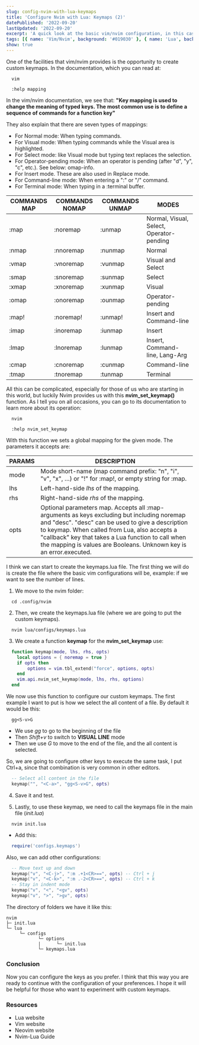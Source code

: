 ```yaml
---
slug: config-nvim-with-lua-keymaps
title: 'Configure Nvim with Lua: Keymaps (2)'
datePublished: '2022-09-20'
lastUpdated: '2022-09-20'
excerpt: 'A quick look at the basic vim/nvim configuration, in this case with keymaps'
tags: [{ name: 'Vim/Nvim', background: '#019030' }, { name: 'Lua', background: '#000080' }]
show: true
---
```


<script>
  import GenericLink from '$lib/components/Link/GenericLink.svelte';
</script>

One of the facilities that vim/nvim provides is the opportunity to create custom keymaps. In the documentation, which you can read at:

```shell
  vim

  :help mapping
```

In the vim/nvim documentation, we see that:
**"Key mapping is used to change the meaning of typed keys. The most common use
is to define a sequence of commands for a function key"**

They also explain that there are seven types of mappings:

- For Normal mode: When typing commands.
- For Visual mode: When typing commands while the Visual area is highlighted.
- For Select mode: like Visual mode but typing text replaces the selection.
- For Operator-pending mode: When an operator is pending (after "d", "y", "c",
  etc.). See below: omap-info.
- For Insert mode. These are also used in Replace mode.
- For Command-line mode: When entering a ":" or "/" command.
- For Terminal mode: When typing in a :terminal buffer.

| COMMANDS MAP | COMMANDS NOMAP | COMMANDS UNMAP | MODES                                    |
| ------------ | -------------- | -------------- | ---------------------------------------- |
| :map         | :noremap       | :unmap         | Normal, Visual, Select, Operator-pending |
| :nmap        | :nnoremap      | :nunmap        | Normal                                   |
| :vmap        | :vnoremap      | :vunmap        | Visual and Select                        |
| :smap        | :snoremap      | :sunmap        | Select                                   |
| :xmap        | :xnoremap      | :xunmap        | Visual                                   |
| :omap        | :onoremap      | :ounmap        | Operator-pending                         |
| :map!        | :noremap!      | :unmap!        | Insert and Command-line                  |
| :imap        | :inoremap      | :iunmap        | Insert                                   |
| :lmap        | :lnoremap      | :lunmap        | Insert, Command-line, Lang-Arg           |
| :cmap        | :cnoremap      | :cunmap        | Command-line                             |
| :tmap        | :tnoremap      | :tunmap        | Terminal                                 |

All this can be complicated, especially for those of us who are starting in this world, but luckily Nvim provides us with this **nvim_set_keymap()** function. As I tell you on all occasions, you can go to its documentation to learn more about its operation:

```shell
  nvim

  :help nvim_set_keymap
```

With this function we sets a global mapping for the given mode. The parameters it accepts are:

| PARAMS | DESCRIPTION                                                                                                                                                                                                                                                                                                                             |
| ------ | --------------------------------------------------------------------------------------------------------------------------------------------------------------------------------------------------------------------------------------------------------------------------------------------------------------------------------------- |
| mode   | Mode short-name (map command prefix: "n", "i", "v", "x", …) or "!" for :map!, or empty string for :map.                                                                                                                                                                                                                                 |
| lhs    | Left-hand-side _lhs_ of the mapping.                                                                                                                                                                                                                                                                                                    |
| rhs    | Right-hand-side _rhs_ of the mapping.                                                                                                                                                                                                                                                                                                   |
| opts   | Optional parameters map. Accepts all :map-arguments as keys excluding _<buffer>_ but including noremap and "desc". "desc" can be used to give a description to keymap. When called from Lua, also accepts a "callback" key that takes a Lua function to call when the mapping is values are Booleans. Unknown key is an error.executed. |

I think we can start to create the keymaps.lua file. The first thing we will do is create the file where the basic vim configurations will be, example: if we want to see the number of lines.

1. We move to the nvim folder:

```shell
  cd .config/nvim
```

2. Then, we create the keymaps.lua file (where we are going to put the custom keymaps).

```shell
  nvim lua/configs/keymaps.lua
```

3. We create a function **keymap** for the **nvim_set_keymap** use:

```lua
  function keymap(mode, lhs, rhs, opts)
    local options = { noremap = true }
    if opts then
        options = vim.tbl_extend("force", options, opts)
    end
    vim.api.nvim_set_keymap(mode, lhs, rhs, options)
  end
```

We now use this function to configure our custom keymaps. The first example I want to put is how we select the all content of a file. By default it would be this:

```shell
  gg<S-v>G
```

- We use _gg_ to go to the beginning of the file
- Then _Shift+v_ to switch to **VISUAL LINE** mode
- Then we use _G_ to move to the end of the file, and the all content is selected.

So, we are going to configure other keys to execute the same task, I put Ctrl+a, since that combination is very common in other editors.

```lua
  -- Select all content in the file
  keymap("", "<C-a>", "gg<S-v>G", opts)
```

4. Save it and test.

5. Lastly, to use these keymap, we need to call the keymaps file in the main file (_init.lua_)

```shell
  nvim init.lua
```

- Add this:

```lua
  require('configs.keymaps')
```

Also, we can add other configurations:

```lua
  -- Move text up and down
  keymap("v", "<C-j>", ":m .+1<CR>==", opts) -- Ctrl + j
  keymap("v", "<C-k>", ":m .-2<CR>==", opts) -- Ctrl + k
  -- Stay in indent mode
  keymap("v", "<", "<gv", opts)
  keymap("v", ">", ">gv", opts)
```

The directory of folders we have it like this:

```
nvim
├─ init.lua
└─ lua
     └─ configs
            └─ options
            |      └─ init.lua
            └─ keymaps.lua
```

### Conclusion

Now you can configure the keys as you prefer. I think that this way you are ready to continue with the configuration of your preferences. I hope it will be helpful for those who want to experiment with custom keymaps.

### Resources

- <GenericLink ariaLabel="Read about Lua" href="https://www.lua.org/" target="_blank">Lua website</GenericLink>
- <GenericLink ariaLabel="Read about Vim" href="https://www.vim.org/" target="_blank">Vim website</GenericLink>
- <GenericLink ariaLabel="Read about Neovim" href="https://neovim.io/" target="_blank">Neovim website</GenericLink>
- <GenericLink ariaLabel="Read about Neovim-Lua" href="https://github.com/nanotee/nvim-lua-guide" target="_blank">Nvim-Lua Guide</GenericLink>
